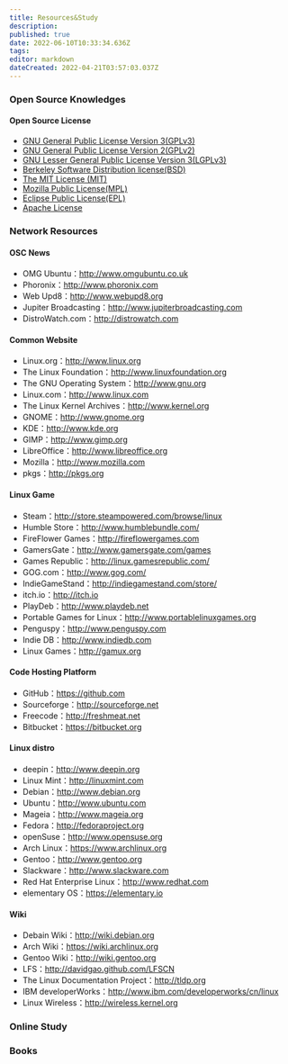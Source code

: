 ```yaml
---
title: Resources&Study
description: 
published: true
date: 2022-06-10T10:33:34.636Z
tags: 
editor: markdown
dateCreated: 2022-04-21T03:57:03.037Z
---
```


### Open Source Knowledges

#### Open Source License

* [GNU General Public License Version 3(GPLv3)](http://www.gnu.org/licenses/gpl-3.0.html)
* [GNU General Public License Version 2(GPLv2)](http://www.gnu.org/licenses/gpl-2.0.html)
* [GNU Lesser General Public License Version 3(LGPLv3)](http://www.gnu.org/licenses/lgpl-3.0.html)
* [Berkeley Software Distribution license(BSD)](http://www.freebsd.org/copyright/freebsd-license.html)
* [The MIT License (MIT)](http://opensource.org/licenses/mit-license.php)
* [Mozilla Public License(MPL)](https://www.mozilla.org/MPL)
* [Eclipse Public License(EPL)](http://www.eclipse.org/legal/epl-v10.html)
* [Apache License](http://www.apache.org/licenses/)

### Network Resources

#### OSC News

* OMG Ubuntu：<http://www.omgubuntu.co.uk>
* Phoronix：<http://www.phoronix.com>
* Web Upd8：<http://www.webupd8.org>
* Jupiter Broadcasting：<http://www.jupiterbroadcasting.com>
* DistroWatch.com：<http://distrowatch.com>

#### Common Website

* Linux.org：<http://www.linux.org>
* The Linux Foundation：<http://www.linuxfoundation.org>
* The GNU Operating System：<http://www.gnu.org>
* Linux.com：<http://www.linux.com>
* The Linux Kernel Archives：<http://www.kernel.org>
* GNOME：<http://www.gnome.org>
* KDE：<http://www.kde.org>
* GIMP：<http://www.gimp.org>
* LibreOffice：<http://www.libreoffice.org>
* Mozilla：<http://www.mozilla.com>
* pkgs：<http://pkgs.org>

#### Linux Game

* Steam：<http://store.steampowered.com/browse/linux>
* Humble Store：<http://www.humblebundle.com/>
* FireFlower Games：<http://fireflowergames.com>
* GamersGate：<http://www.gamersgate.com/games>
* Games Republic：<http://linux.gamesrepublic.com/>
* GOG.com：<http://www.gog.com/>
* IndieGameStand：<http://indiegamestand.com/store/>
* itch.io：<http://itch.io>
* PlayDeb：<http://www.playdeb.net>
* Portable Games for Linux：<http://www.portablelinuxgames.org>
* Penguspy：<http://www.penguspy.com>
* Indie DB：<http://www.indiedb.com>
* Linux Games：<http://gamux.org>

#### Code Hosting Platform

* GitHub：<https://github.com>
* Sourceforge：<http://sourceforge.net>
* Freecode：<http://freshmeat.net>
* Bitbucket：<https://bitbucket.org>

#### Linux distro

* deepin：<http://www.deepin.org>
* Linux Mint：<http://linuxmint.com>
* Debian：<http://www.debian.org>
* Ubuntu：<http://www.ubuntu.com>
* Mageia：<http://www.mageia.org>
* Fedora：<http://fedoraproject.org>
* openSuse：<http://www.opensuse.org>
* Arch Linux：<https://www.archlinux.org>
* Gentoo：<http://www.gentoo.org>
* Slackware：<http://www.slackware.com>
* Red Hat Enterprise Linux：<http://www.redhat.com>
* elementary OS：<https://elementary.io>

#### Wiki

* Debain Wiki：<http://wiki.debian.org>
* Arch Wiki：<https://wiki.archlinux.org>
* Gentoo Wiki：<http://wiki.gentoo.org>
* LFS：<http://davidgao.github.com/LFSCN>
* The Linux Documentation Project：<http://tldp.org>
* IBM developerWorks：<http://www.ibm.com/developerworks/cn/linux>
* Linux Wireless：<http://wireless.kernel.org>

### Online Study

### Books
